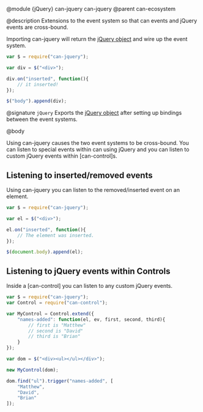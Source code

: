 @module {jQuery} can-jquery can-jquery
@parent can-ecosystem

@description Extensions to the event system so that can events and jQuery events are cross-bound.

Importing can-jquery will return the [jQuery object](http://api.jquery.com/jquery/) and wire up the event system.

```js
var $ = require("can-jquery");

var div = $("<div>");

div.on("inserted", function(){
	// it inserted!
});

$("body").append(div);
```

@signature `jQuery` Exports the [jQuery object](http://api.jquery.com/jquery/) after setting up bindings between the event systems.

@body

Using can-jquery causes the two event systems to be cross-bound. You can listen to special events within can using jQuery and you can listen to custom jQuery events within [can-control]s.

## Listening to inserted/removed events

Using can-jquery you can listen to the removed/inserted event on an element.

```js
var $ = require("can-jquery");

var el = $("<div>");

el.on("inserted", function(){
	// The element was inserted.
});

$(document.body).append(el);
```

## Listening to jQuery events within Controls

Inside a [can-control] you can listen to any custom jQuery events.

```js
var $ = require("can-jquery");
var Control = require("can-control");

var MyControl = Control.extend({
	"names-added": function(el, ev, first, second, third){
		// first is "Matthew"
		// second is "David"
		// third is "Brian"
	}
});

var dom = $("<div><ul></ul></div>");

new MyControl(dom);

dom.find("ul").trigger("names-added", [
	"Matthew",
	"David",
	"Brian"
]);
```

